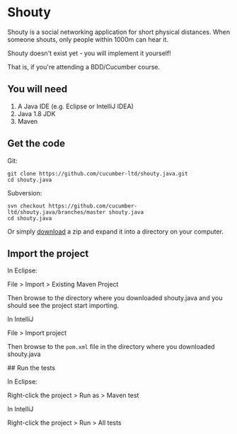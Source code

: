 # Shouty

Shouty is a social networking application for short physical distances.
When someone shouts, only people within 1000m can hear it.

Shouty doesn't exist yet - you will implement it yourself!

That is, if you're attending a BDD/Cucumber course.

## You will need

1. A Java IDE (e.g. Eclipse or IntelliJ IDEA)
2. Java 1.8 JDK
3. Maven

## Get the code

Git:

    git clone https://github.com/cucumber-ltd/shouty.java.git
    cd shouty.java

Subversion:

    svn checkout https://github.com/cucumber-ltd/shouty.java/branches/master shouty.java
    cd shouty.java

Or simply [download](https://github.com/cucumber-ltd/shouty.java/releases) a zip and expand it into a directory on your computer.

## Import the project

In Eclipse:

File > Import > Existing Maven Project

Then browse to the directory where you downloaded shouty.java and you should see the project start importing.

In IntelliJ

File > Import project

Then browse to the `pom.xml` file in the directory where you downloaded shouty.java

## Run the tests

In Eclipse:

Right-click the project > Run as > Maven test

In IntelliJ

Right-click the project > Run > All tests
